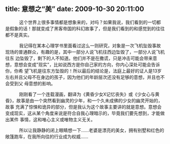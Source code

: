 title: 意想之“美”
date: 2009-10-30 20:11:00
---

 

    　　这个世界上很多事情都是想象来的，对吗？如果我说，我们看到的一切都是假象的话！那就变成了黑客帝国的科幻故事了，但是我们看到的和感觉到的往往都不是真实。

    　　我记得在某本心理学书里面看过这么一则研究，对象是一次飞机坠毁事故现场的普通群众，有趣的是，其中一部分人说飞机往西边坠毁了，一部分人说飞机往东 边坠毁了，剩下的人不知道。他们并不是在撒谎，只是冲击可能会带来意想，意想会变成"现实"，比如说西方是你自己家的方向，你内心深处可能会告诉你，你希 望飞机是往东方坠毁的！所以最后的结论是，法庭上最好的证人是13岁左右并且父母不在身边的孩子，因为他们的年龄层次还没有足够的意想，并且也不会受到父 母意想的影响。

    　　刚刚看了一个连载漫画，翻译为《黄昏少女X记忆丧失》或《少女心与黄昏》，故事是由一个突然看到幽灵的少年，和一个久未成佛的少女的幽灵开始的，故事 充满了惊悚和诡异的部分，但是我认为这个故事主要讲的就是意想。意想会变成现实，这从某个角度来说是符合自我心理暗示的，毕竟我们要先想到，才能做出某件 事情，这和唯心主义或唯物主义无关。

    　　所以让我静静的闭上眼睛想一下……老婆是漂亮的美女，拥有别墅和红色的敞篷跑车，在我所向往的行业成为权威……
 
